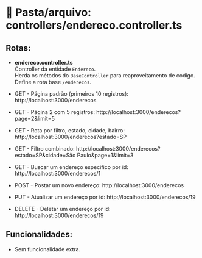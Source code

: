 # 📂 Pasta/arquivo: controllers/endereco.controller.ts

## Rotas:

- **endereco.controller.ts**  
  Controller da entidade `Endereco`.  
  Herda os métodos do `BaseController` para reaproveitamento de codigo.
  Define a rota base `/enderecos`.

- GET - Página padrão (primeiros 10 registros): http://localhost:3000/enderecos
- GET - Página 2 com 5 registros: http://localhost:3000/enderecos?page=2&limit=5
- GET - Rota por filtro, estado, cidade, bairro: http://localhost:3000/enderecos?estado=SP
- GET - Filtro combinado: http://localhost:3000/enderecos?estado=SP&cidade=São Paulo&page=1&limit=3
- GET - Buscar um endereço especifico por id: http://localhost:3000/enderecos/1
- POST - Postar um novo endereço: http://localhost:3000/enderecos
- PUT - Atualizar um endereço por id: http://localhost:3000/enderecos/19
- DELETE - Deletar um endereço por id: http://localhost:3000/enderecos/19


## Funcionalidades:
- Sem funcionalidade extra.